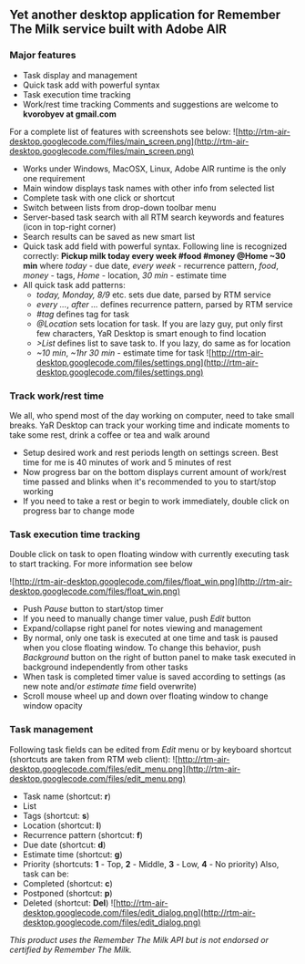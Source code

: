 ## Yet another desktop application for Remember The Milk service built with Adobe AIR ##
### Major features ###
  * Task display and management
  * Quick task add with powerful syntax
  * Task execution time tracking
  * Work/rest time tracking
Comments and suggestions are welcome to **kvorobyev at gmail.com**

For a complete list of features with screenshots see below:
![http://rtm-air-desktop.googlecode.com/files/main_screen.png](http://rtm-air-desktop.googlecode.com/files/main_screen.png)
  * Works under Windows, MacOSX, Linux, Adobe AIR runtime is the only one requirement
  * Main window displays task names with other info from selected list
  * Complete task with one click or shortcut
  * Switch between lists from drop-down toolbar menu
  * Server-based task search with all RTM search keywords and features (icon in top-right corner)
  * Search results can be saved as new smart list
  * Quick task add field with powerful syntax. Following line is recognized correctly: **Pickup milk today every week #food #money @Home ~30 min** where _today_ - due date, _every week_ - recurrence pattern, _food_, _money_ - tags, _Home_ - location, _30 min_ - estimate time
  * All quick task add patterns:
    * _today, Monday, 8/9_ etc. sets due date, parsed by RTM service
    * _every ..._, _after ..._ defines recurrence pattern, parsed by RTM service
    * _#tag_ defines tag for task
    * _@Location_ sets location for task. If you are lazy guy, put only first few characters, YaR Desktop is smart enough to find location
    * _>List_ defines list to save task to. If you lazy, do same as for location
    * _~10 min_, _~1hr 30 min_ - estimate time for task
![http://rtm-air-desktop.googlecode.com/files/settings.png](http://rtm-air-desktop.googlecode.com/files/settings.png)
### Track work/rest time ###
We all, who spend most of the day working on computer, need to take small breaks. YaR Desktop can track your working time and indicate moments to take some rest, drink a coffee or tea and walk around
  * Setup desired work and rest periods length on settings screen. Best time for me is 40 minutes of work and 5 minutes of rest
  * Now progress bar on the bottom displays current amount of work/rest time passed and blinks when it's recommended to you to start/stop working
  * If you need to take a rest or begin to work immediately, double click on progress bar to change mode
### Task execution time tracking ###
Double click on task to open floating window with currently executing task to start tracking. For more information see below

![http://rtm-air-desktop.googlecode.com/files/float_win.png](http://rtm-air-desktop.googlecode.com/files/float_win.png)
  * Push _Pause_ button to start/stop timer
  * If you need to manually change timer value, push _Edit_ button
  * Expand/collapse right panel for notes viewing and management
  * By normal, only one task is executed at one time and task is paused when you close floating window. To change this behavior, push _Background_ button on the right of button panel to make task executed in background independently from other tasks
  * When task is completed timer value is saved according to settings (as new note and/or _estimate time_ field overwrite)
  * Scroll mouse wheel up and down over floating window to change window opacity

### Task management ###
Following task fields can be edited from _Edit_ menu or by keyboard shortcut (shortcuts are taken from RTM web client):
![http://rtm-air-desktop.googlecode.com/files/edit_menu.png](http://rtm-air-desktop.googlecode.com/files/edit_menu.png)
  * Task name (shortcut: **r**)
  * List
  * Tags (shortcut: **s**)
  * Location (shortcut: **l**)
  * Recurrence pattern (shortcut: **f**)
  * Due date (shortcut: **d**)
  * Estimate time (shortcut: **g**)
  * Priority (shortcuts: **1** - Top, **2** - Middle, **3** - Low, **4** - No priority)
Also, task can be:
  * Completed (shortcut: **c**)
  * Postponed (shortcut: **p**)
  * Deleted (shortcut: **Del**)
![http://rtm-air-desktop.googlecode.com/files/edit_dialog.png](http://rtm-air-desktop.googlecode.com/files/edit_dialog.png)

_This product uses the Remember The Milk API but is not endorsed or certified by Remember The Milk._